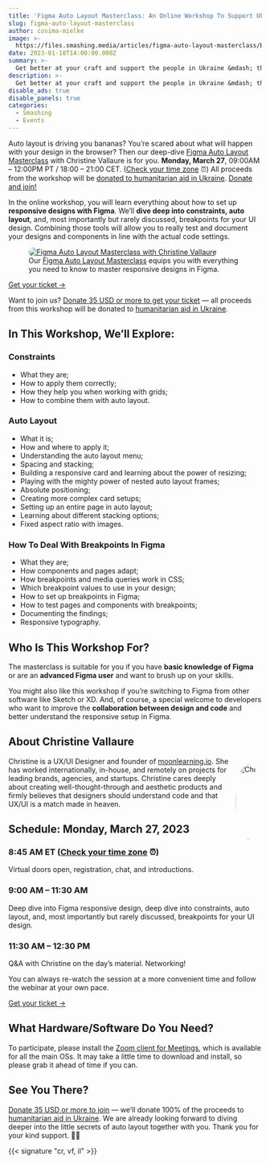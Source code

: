 ```yaml
---
title: 'Figma Auto Layout Masterclass: An Online Workshop To Support Ukraine 🇺🇦'
slug: figma-auto-layout-masterclass
author: cosima-mielke
image: >-
  https://files.smashing.media/articles/figma-auto-layout-masterclass/banner-figma-auto-layout-masterclass.png
date: 2023-01-18T14:00:00.000Z
summary: >-
  Get better at your craft and support the people in Ukraine &mdash; that’s the idea behind our <a href="https://smashingconf.com/online-workshops/workshops/figma-auto-layout-christine-vallaure/">Figma Auto Layout Masterclass</a> with Christine Vallaure. **We are donating all proceeds** from the online workshop to humanitarian aid in Ukraine. <strong>Monday, March 27</strong>, 09:00AM &ndash; 12:00PM PT / 18:00 &ndash; 21:00 CET. <a href="https://smashingconf.com/online-workshops/registration#figma-auto-layout">Donate and join!</a>
description: >-
  Get better at your craft and support the people in Ukraine &mdash; that’s the idea behind our <a href="https://smashingconf.com/online-workshops/workshops/figma-auto-layout-christine-vallaure/">Figma Auto Layout Masterclass</a> with Christine Vallaure. **We are donating all proceeds** from the online workshop to humanitarian aid in Ukraine. <strong>Monday, March 27</strong>, 09:00AM &ndash; 12:00PM PT / 18:00 &ndash; 21:00 CET. <a href="https://smashingconf.com/online-workshops/registration#figma-auto-layout">Donate and join!</a>
disable_ads: true
disable_panels: true
categories:
  - Smashing
  - Events
---
```


Auto layout is driving you bananas? You’re scared about what will happen with your design in the browser? Then our deep-dive [Figma Auto Layout Masterclass](https://smashingconf.com/online-workshops/workshops/figma-auto-layout-christine-vallaure/) with Christine Vallaure is for you. **Monday, March 27**, 09:00AM &ndash; 12:00PM PT / 18:00 &ndash; 21:00 CET. ([Check your time zone](https://www.timeanddate.com/worldclock/fixedtime.html?msg=Figma%20Auto%20Layout%20Deep%20Dive&iso=20230327T09&p1=224&ah=3&am=00) ⏰) All proceeds from the workshop will be [donated to humanitarian aid in Ukraine](https://www.smashingmagazine.com/2022/02/we-all-are-ukraine/). [Donate and join!](https://smashingconf.com/online-workshops/registration#figma-auto-layout)

In the online workshop, you will learn everything about how to set up **responsive designs with Figma**. We’ll **dive deep into constraints, auto layout**, and, most importantly but rarely discussed, breakpoints for your UI design. Combining those tools will allow you to really test and document your designs and components in line with the actual code settings.

<figure>
<a href="https://smashingconf.com/online-workshops/workshops/figma-auto-layout-christine-vallaure/"><img style="border-radius: 11px;" src="https://files.smashing.media/articles/figma-auto-layout-masterclass/banner-figma-auto-layout-masterclass.png" alt="Figma Auto Layout Masterclass with Christine Vallaure"/></a>
<figcaption>Our <a href="https://smashingconf.com/online-workshops/workshops/figma-auto-layout-christine-vallaure/">Figma Auto Layout Masterclass</a> equips you with everything you need to know to master responsive designs in Figma.</figcaption>
</figure>

<div class="btn--lined btn--lined--white-border mt0"><a class="btn btn--large btn--green btn--text-shadow" href="https://smashingconf.com/online-workshops/registration#figma-auto-layout">Get your ticket →</a></div>

Want to join us? [Donate 35 USD or more to get your ticket](https://smashingconf.com/online-workshops/registration#figma-auto-layout) &mdash; all proceeds from this workshop will be donated to [humanitarian aid in Ukraine](https://www.smashingmagazine.com/2022/02/we-all-are-ukraine/).

## In This Workshop, We’ll Explore:

### Constraints

- What they are;
- How to apply them correctly;
- How they help you when working with grids;
- How to combine them with auto layout.

### Auto Layout

- What it is;
- How and where to apply it;
- Understanding the auto layout menu;
- Spacing and stacking;
- Building a responsive card and learning about the power of resizing;
- Playing with the mighty power of nested auto layout frames;
- Absolute positioning;
- Creating more complex card setups;
- Setting up an entire page in auto layout;
- Learning about different stacking options;
- Fixed aspect ratio with images.

### How To Deal With Breakpoints In Figma

- What they are;
- How components and pages adapt;
- How breakpoints and media queries work in CSS;
- Which breakpoint values to use in your design;
- How to set up breakpoints in Figma;
- How to test pages and components with breakpoints;
- Documenting the findings;
- Responsive typography.

## Who Is This Workshop For?

The masterclass is suitable for you if you have **basic knowledge of Figma** or are an **advanced Figma user** and want to brush up on your skills.

You might also like this workshop if you’re switching to Figma from other software like Sketch or XD. And, of course, a special welcome to developers who want to improve the **collaboration between design and code** and better understand the responsive setup in Figma.

## About Christine Vallaure

<p><a href="https://twitter.com/moonlearning"><img loading="lazy" decoding="async" style="float:right;margin-top:1em;margin-left:0.9em;margin-bottom:1em;border-radius:50%;    max-width:calc(50% - 5vh);height:auto;" src="https://archive.smashing.media/assets/344dbf88-fdf9-42bb-adb4-46f01eedd629/a6ecfe94-3cb0-4da6-84c2-af3dcd04549c/christine-vallaure-250px-opt.png" width="150" height="150" alt="Christine Vallaure" /></a>Christine is a UX/UI Designer and founder of <a href="https://www.moonlearning.io/">moonlearning.io</a>. She has worked internationally, in-house, and remotely on projects for leading brands, agencies, and startups. Christine cares deeply about creating well-thought-through and aesthetic products and firmly believes that designers should understand code and that UX/UI is a match made in heaven.</p>

## Schedule: Monday, March 27, 2023

### 8:45 AM ET ([Check your time zone](https://www.timeanddate.com/worldclock/fixedtime.html?msg=Figma%20Auto%20Layout%20Deep%20Dive&iso=20230327T09&p1=224&ah=3&am=00) ⏰)

Virtual doors open, registration, chat, and introductions.

### 9:00 AM &ndash; 11:30 AM

Deep dive into Figma responsive design, deep dive into constraints, auto layout, and, most importantly but rarely discussed, breakpoints for your UI design.

### 11:30 AM &ndash; 12:30 PM

Q&A with Christine on the day’s material. Networking!

You can always re-watch the session at a more convenient time and follow the webinar at your own pace.

<div class="btn--lined btn--lined--white-border mt0"><a class="btn btn--large btn--green btn--text-shadow" href="https://smashingconf.com/online-workshops/registration#figma-auto-layout">Get your ticket →</a></div>

## What Hardware/Software Do You Need?

To participate, please install the [Zoom client for Meetings](https://support.zoom.us/hc/en-us/articles/207373866-Zoom-Installers), which is available for all the main OSs. It may take a little time to download and install, so please grab it ahead of time if you can.

## See You There?

[Donate 35 USD or more to join](https://smashingconf.com/online-workshops/registration#figma-auto-layout) &mdash; we’ll donate 100% of the proceeds to <a href="https://www.smashingmagazine.com/2022/03/we-all-are-ukraine/">humanitarian aid in Ukraine</a>. We are already looking forward to diving deeper into the little secrets of auto layout together with you. Thank you for your kind support. 💙💛

{{< signature "cr, vf, il" >}}
